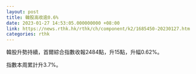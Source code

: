```yaml
---
layout: post
title: 韓股高收逾0.6%
date: 2023-01-27 14:53:05.000000000 +08:00
link: https://news.rthk.hk/rthk/ch/component/k2/1685450-20230127.htm
categories: rthk
---
```


韓股升勢持續，首爾綜合指數收報2484點，升15點，升幅0.62%。

指數本周累計升3.7%。
